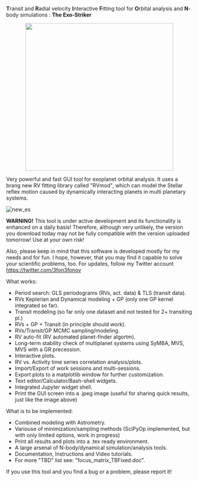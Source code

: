 
**T**ransit and **R**adial velocity **I**nteractive **F**itting tool for **O**rbital analysis and **N**-body simulations : **The Exo-Striker** 

<p align="center">
  <img width="400" src="https://user-images.githubusercontent.com/44244057/51602645-d1680c80-1f07-11e9-8d5e-8ec9916552d5.png">
</p>
 

Very powerful and fast GUI tool for exoplanet orbital analysis. It uses a brang new RV fitting library called "RVmod", which can model the Stellar reflex motion caused by dynamically interacting planets in multi planetary systems. 

![new_es](https://user-images.githubusercontent.com/44244057/53755942-20667180-3eb8-11e9-9802-530618db7e7d.png)

**WARNING!** This tool is under active development and its functionality is enhanced on a daily basis! Therefore, although very unlikely, the version you download today may not be fully compatible with the version uploaded tomorrow! Use at your own risk!

Also, please keep in mind that this software is developed mostly for my needs and for fun. I hope, however, that you may find 
it capable to solve your scientific problems, too. For updates, follow my Twitter account https://twitter.com/3fon3fonov 

What works:

* Period search: GLS periodograms (RVs, act. data) & TLS (transit data).
* RVs Keplerian and Dynamical modeling + GP (only one GP kernel integrated so far).
* Transit modeling (so far only one dataset and not tested for 2+ transiting pl.)
* RVs + GP + Transit (in principle should work).
* RVs/Transit/GP MCMC sampling/modeling.
* RV auto-fit (RV automated planet-finder algortm).
* Long-term stability check of multiplanet systems using SyMBA, MVS, MVS with a GR precession.
* Interactive plots.
* RV vs. Activity time series correlation analysis/plots.
* Import/Export of work sessions and multi-sessions. 
* Export plots to a matplotlib window for further customization.
* Text editor/Calculator/Bash-shell widgets.
* Integrated Jupyter widget shell.
* Print the GUI screen into a .jpeg image (useful for sharing quick results, just like the image above)

What is to be implemented:

* Combined modeling with Astrometry.
* Variouse of minimization/sampling methods (SciPyOp implemented, but with only limited options, work in progress)
* Print all results and plots into a .tex ready environment.
* A large arsenal of N-body/dynamical simulation/analysis tools. 
* Documentation, Instructions and Video tutorials.
* For more "TBD" list see: "focus_matrix_TBFixed.doc".

If you use this tool and you find a bug or a problem, please report it!
